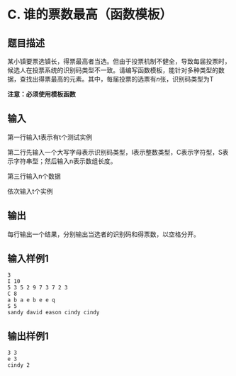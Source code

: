 # C. 谁的票数最高（函数模板）

## 题目描述

某小镇要票选镇长，得票最高者当选。但由于投票机制不健全，导致每届投票时，候选人在投票系统的识别码类型不一致。请编写函数模板，能针对多种类型的数据，查找出得票最高的元素。其中，每届投票的选票有*n*张，识别码类型为T

**注意：必须使用模板函数**

## 输入

第一行输入t表示有t个测试实例

第二行先输入一个大写字母表示识别码类型，I表示整数类型，C表示字符型，S表示字符串型；然后输入n表示数组长度。

第三行输入n个数据

依次输入t个实例

## 输出

每行输出一个结果，分别输出当选者的识别码和得票数，以空格分开。

## 输入样例1 

```
3
I 10
5 3 5 2 9 7 3 7 2 3
C 8
a b a e b e e q
S 5
sandy david eason cindy cindy

```

## 输出样例1

```
3 3
e 3
cindy 2
```

